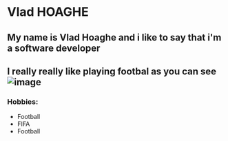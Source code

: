 # Vlad HOAGHE

## My name is **Vlad Hoaghe** and i like to say that i'm a software developer

## I really really like playing footbal as you can see ![image](./football.jpeg)

### Hobbies:
  - Football
  - FIFA
  - Football
     
  

